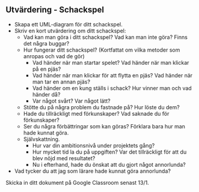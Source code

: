 ## Utvärdering - Schackspel

* Skapa ett UML-diagram för ditt schackspel.
* Skriv en kort utvärdering om ditt schackspel:
  * Vad kan man göra i ditt schackspel? Vad kan man inte göra? Finns det några buggar?
  * Hur fungerar ditt schackspel? (Kortfattat om vilka metoder som anropas och vad de gör)
    * Vad händer när man startar spelet? Vad händer när man klickar på en pjäs?
    * Vad händer när man klickar för att flytta en pjäs? Vad händer när man tar en annan pjäs?
    * Vad händer om en kung ställs i schack? Hur vinner man och vad händer då?
    * Var något svårt? Var något lätt?
  * Stötte du på några problem du fastnade på? Hur löste du dem?
  * Hade du tillräckligt med förkunskaper? Vad saknade du för förkunskaper?
  * Ser du några förbättringar som kan göras? Förklara bara hur man hade kunnat göra.
  * Självskattning.
    * Hur var din ambitionsnivå under projektets gång?
    * Hur mycket tid la du på uppgiften? Var det tillräckligt för att du blev nöjd med resultatet?
    * Nu i efterhand, hade du önskat att du gjort något annorlunda?
* Vad tycker du att jag som lärare hade kunnat göra annorlunda? 

Skicka in ditt dokument på Google Classroom senast 13/1.

